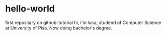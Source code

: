 # hello-world
first repositary on github-tutorial
hi, i'm luca, studend of Computer Science at University of Pisa. Now doing bachelor's degree.
